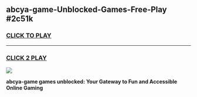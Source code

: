 
## abcya-game-Unblocked-Games-Free-Play #2c51k
<h3>
<a href="https://us.freeplayer.one?title=abcya-game&ref=9M">CLICK TO PLAY</a></h3>
<hr>

<h3>
<a href="https://us.freeplayer.one?title=abcya-game&ref=9M">CLICK 2 PLAY</a>
  
</h3>

<a href="https://us.freeplayer.one?title=abcya-game&ref=9M"><img src="https://clearcache.store/games.png"></a>


**abcya-game games unblocked: Your Gateway to Fun and Accessible Online Gaming**
